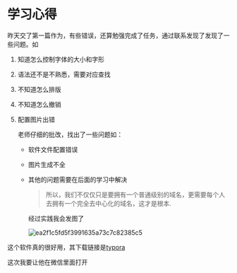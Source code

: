 # 学习心得



昨天交了第一篇作为，有些错误，还算勉强完成了任务，通过联系发现了发现了一些问题。如   

1. 知道怎么控制字体的大小和字形

2. 语法还不是不熟悉，需要对应查找

3. 不知道怎么排版

4. 不知道怎么撤销

5. 配置图片出错

   老师仔细的批改，找出了一些问题如：

   - 软件文件配置错误

   - 图片生成不全

   - 其他的问题需要在后面的学习中解决

     > 所以，我们不仅仅只是要拥有一个普通级别的域名，更需要每个人去拥有一个完全去中心化的域名，这才是根本.

     经过实践我会发图了

     ![ea2f1c5fd5f3991635a73c7c82385c5](https://s2.loli.net/2022/01/06/GM3WEV1TDAfsBar.png)

 这个软件真的很好用，其下载链接是[typora]([http://typora.io/](http://typora.io/?_blank))

这次我要让他在微信里面打开